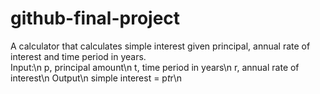 # github-final-project
A calculator that calculates simple interest given principal, annual rate of interest and time period in years.<br />
Input:\n
   p, principal amount\n
   t, time period in years\n
   r, annual rate of interest\n
Output\n
   simple interest = p*t*r\n
